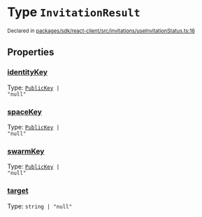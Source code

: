 # Type `InvitationResult`
<sub>Declared in [packages/sdk/react-client/src/invitations/useInvitationStatus.ts:16](https://github.com/dxos/dxos/blob/5edae0c63/packages/sdk/react-client/src/invitations/useInvitationStatus.ts#L16)</sub>




## Properties
### [identityKey](https://github.com/dxos/dxos/blob/5edae0c63/packages/sdk/react-client/src/invitations/useInvitationStatus.ts#L18)
Type: <code>[PublicKey](/api/@dxos/react-client/classes/PublicKey) | "null"</code>




### [spaceKey](https://github.com/dxos/dxos/blob/5edae0c63/packages/sdk/react-client/src/invitations/useInvitationStatus.ts#L17)
Type: <code>[PublicKey](/api/@dxos/react-client/classes/PublicKey) | "null"</code>




### [swarmKey](https://github.com/dxos/dxos/blob/5edae0c63/packages/sdk/react-client/src/invitations/useInvitationStatus.ts#L19)
Type: <code>[PublicKey](/api/@dxos/react-client/classes/PublicKey) | "null"</code>




### [target](https://github.com/dxos/dxos/blob/5edae0c63/packages/sdk/react-client/src/invitations/useInvitationStatus.ts#L20)
Type: <code>string | "null"</code>





